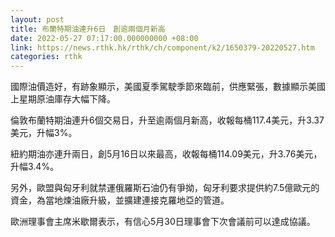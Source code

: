 ```yaml
---
layout: post
title: 布蘭特期油連升6日　創逾兩個月新高
date: 2022-05-27 07:17:00.000000000 +08:00
link: https://news.rthk.hk/rthk/ch/component/k2/1650379-20220527.htm
categories: rthk
---
```


國際油價造好，有跡象顯示，美國夏季駕駛季節來臨前，供應緊張，數據顯示美國上星期原油庫存大幅下降。

倫敦布蘭特期油連升6個交易日，升至逾兩個月新高，收報每桶117.4美元，升3.37美元，升幅3%。

紐約期油亦連升兩日，創5月16日以來最高，收報每桶114.09美元，升3.76美元，升幅3.4%。

另外，歐盟與匈牙利就禁運俄羅斯石油仍有爭拗，匈牙利要求提供約7.5億歐元的資金，為當地煉油廠升級，並擴建連接克羅地亞的管道。

歐洲理事會主席米歇爾表示，有信心5月30日理事會下次會議前可以達成協議。
